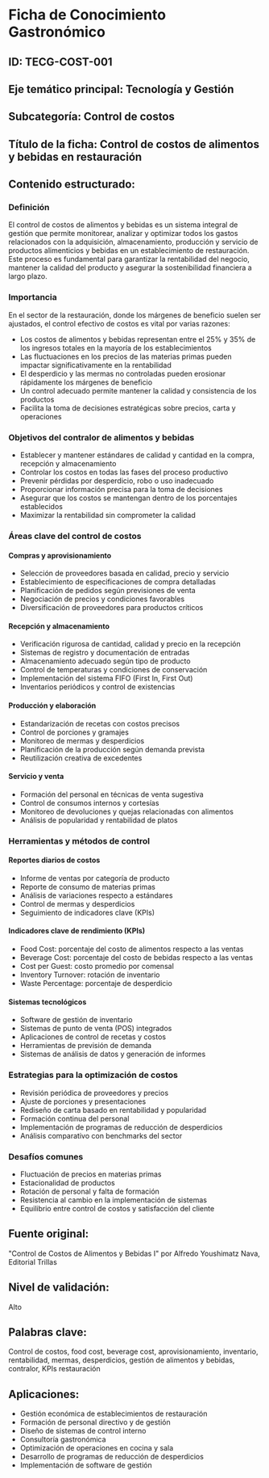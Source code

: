 # Ficha de Conocimiento Gastronómico

## ID: TECG-COST-001

## Eje temático principal: Tecnología y Gestión

## Subcategoría: Control de costos

## Título de la ficha: Control de costos de alimentos y bebidas en restauración

## Contenido estructurado:

### Definición
El control de costos de alimentos y bebidas es un sistema integral de gestión que permite monitorear, analizar y optimizar todos los gastos relacionados con la adquisición, almacenamiento, producción y servicio de productos alimenticios y bebidas en un establecimiento de restauración. Este proceso es fundamental para garantizar la rentabilidad del negocio, mantener la calidad del producto y asegurar la sostenibilidad financiera a largo plazo.

### Importancia
En el sector de la restauración, donde los márgenes de beneficio suelen ser ajustados, el control efectivo de costos es vital por varias razones:
- Los costos de alimentos y bebidas representan entre el 25% y 35% de los ingresos totales en la mayoría de los establecimientos
- Las fluctuaciones en los precios de las materias primas pueden impactar significativamente en la rentabilidad
- El desperdicio y las mermas no controladas pueden erosionar rápidamente los márgenes de beneficio
- Un control adecuado permite mantener la calidad y consistencia de los productos
- Facilita la toma de decisiones estratégicas sobre precios, carta y operaciones

### Objetivos del contralor de alimentos y bebidas
- Establecer y mantener estándares de calidad y cantidad en la compra, recepción y almacenamiento
- Controlar los costos en todas las fases del proceso productivo
- Prevenir pérdidas por desperdicio, robo o uso inadecuado
- Proporcionar información precisa para la toma de decisiones
- Asegurar que los costos se mantengan dentro de los porcentajes establecidos
- Maximizar la rentabilidad sin comprometer la calidad

### Áreas clave del control de costos

#### Compras y aprovisionamiento
- Selección de proveedores basada en calidad, precio y servicio
- Establecimiento de especificaciones de compra detalladas
- Planificación de pedidos según previsiones de venta
- Negociación de precios y condiciones favorables
- Diversificación de proveedores para productos críticos

#### Recepción y almacenamiento
- Verificación rigurosa de cantidad, calidad y precio en la recepción
- Sistemas de registro y documentación de entradas
- Almacenamiento adecuado según tipo de producto
- Control de temperaturas y condiciones de conservación
- Implementación del sistema FIFO (First In, First Out)
- Inventarios periódicos y control de existencias

#### Producción y elaboración
- Estandarización de recetas con costos precisos
- Control de porciones y gramajes
- Monitoreo de mermas y desperdicios
- Planificación de la producción según demanda prevista
- Reutilización creativa de excedentes

#### Servicio y venta
- Formación del personal en técnicas de venta sugestiva
- Control de consumos internos y cortesías
- Monitoreo de devoluciones y quejas relacionadas con alimentos
- Análisis de popularidad y rentabilidad de platos

### Herramientas y métodos de control

#### Reportes diarios de costos
- Informe de ventas por categoría de producto
- Reporte de consumo de materias primas
- Análisis de variaciones respecto a estándares
- Control de mermas y desperdicios
- Seguimiento de indicadores clave (KPIs)

#### Indicadores clave de rendimiento (KPIs)
- Food Cost: porcentaje del costo de alimentos respecto a las ventas
- Beverage Cost: porcentaje del costo de bebidas respecto a las ventas
- Cost per Guest: costo promedio por comensal
- Inventory Turnover: rotación de inventario
- Waste Percentage: porcentaje de desperdicio

#### Sistemas tecnológicos
- Software de gestión de inventario
- Sistemas de punto de venta (POS) integrados
- Aplicaciones de control de recetas y costos
- Herramientas de previsión de demanda
- Sistemas de análisis de datos y generación de informes

### Estrategias para la optimización de costos
- Revisión periódica de proveedores y precios
- Ajuste de porciones y presentaciones
- Rediseño de carta basado en rentabilidad y popularidad
- Formación continua del personal
- Implementación de programas de reducción de desperdicios
- Análisis comparativo con benchmarks del sector

### Desafíos comunes
- Fluctuación de precios en materias primas
- Estacionalidad de productos
- Rotación de personal y falta de formación
- Resistencia al cambio en la implementación de sistemas
- Equilibrio entre control de costos y satisfacción del cliente

## Fuente original: 
"Control de Costos de Alimentos y Bebidas I" por Alfredo Youshimatz Nava, Editorial Trillas

## Nivel de validación: 
Alto

## Palabras clave: 
Control de costos, food cost, beverage cost, aprovisionamiento, inventario, rentabilidad, mermas, desperdicios, gestión de alimentos y bebidas, contralor, KPIs restauración

## Aplicaciones: 
- Gestión económica de establecimientos de restauración
- Formación de personal directivo y de gestión
- Diseño de sistemas de control interno
- Consultoría gastronómica
- Optimización de operaciones en cocina y sala
- Desarrollo de programas de reducción de desperdicios
- Implementación de software de gestión
